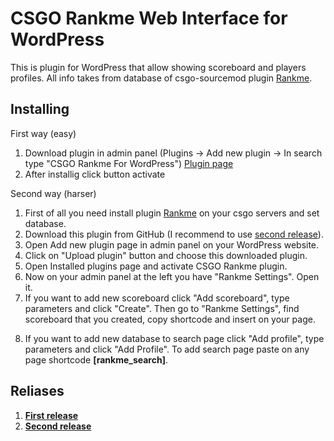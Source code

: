 # CSGO Rankme Web Interface for WordPress
This is plugin for WordPress that allow showing scoreboard and players profiles. All info takes from database of csgo-sourcemod plugin [Rankme](https://forums.alliedmods.net/showthread.php?t=290063).

## Installing
First way (easy)
  1. Download plugin in admin panel (Plugins -> Add new plugin -> In search type "CSGO Rankme For WordPress") [Plugin page](https://wordpress.org/plugins/csgo-rankme/)
  2. After installig click button activate
  
Second way (harser)
  1. First of all you need install plugin [Rankme](https://forums.alliedmods.net/showthread.php?t=290063) on your csgo servers and set database.
  2. Download this plugin from GitHub (I recommend to use [second release](https://github.com/Munoon/CSGO-Rankme-Web-Interface-for-WordPress/releases/tag/1.1)).
  3. Open Add new plugin page in admin panel on your WordPress website.
  4. Click on "Upload plugin" button and choose this downloaded plugin.
  5. Open Installed plugins page and activate CSGO Rankme plugin.
  6. Now on your admin panel at the left you have "Rankme Settings". Open it.
  7. If you want to add new scoreboard click "Add scoreboard", type parameters and click "Create". Then go to "Rankme Settings", find scoreboard that you created, copy shortcode and insert on your page.
  8) If you want to add new database to search page click "Add profile", type parameters and click "Add Profile". To add search page paste on any page shortcode **[rankme_search]**.

## Reliases
1) **[First release](https://github.com/Munoon/CSGO-Rankme-Web-Interface-for-WordPress/releases/tag/1.0)**
2) **[Second release](https://github.com/Munoon/CSGO-Rankme-Web-Interface-for-WordPress/releases/tag/1.1)**
